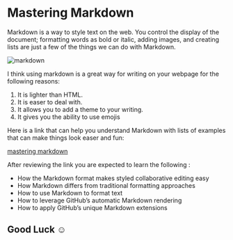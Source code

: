 # Mastering Markdown  

Markdown is a way to style text on the web. You control the display of the document; formatting words as bold or italic, adding images, and creating lists are just a few of the things we can do with Markdown.

![markdown](https://res.cloudinary.com/practicaldev/image/fetch/s--Nrzp31zz--/c_imagga_scale,f_auto,fl_progressive,h_420,q_auto,w_1000/https://dev-to-uploads.s3.amazonaws.com/i/kml9j34p9taplrnqtcez.jpg)

I think using markdown is a great way for writing on your webpage for the following reasons:

1. It is lighter than HTML.
2. It is easer to deal with.
3. It allows you to add a theme to your writing.
4. It gives you the ability to use emojis

Here is a link that can help you understand Markdown with lists of examples that can make things look easer and fun:

[mastering markdown](https://guides.github.com/features/mastering-markdown/)

After reviewing the link you are expected to learn the following :

- How the Markdown format makes styled collaborative editing easy
- How Markdown differs from traditional formatting approaches
- How to use Markdown to format text
- How to leverage GitHub’s automatic Markdown rendering
- How to apply GitHub’s unique Markdown extensions

## Good Luck :relaxed:
